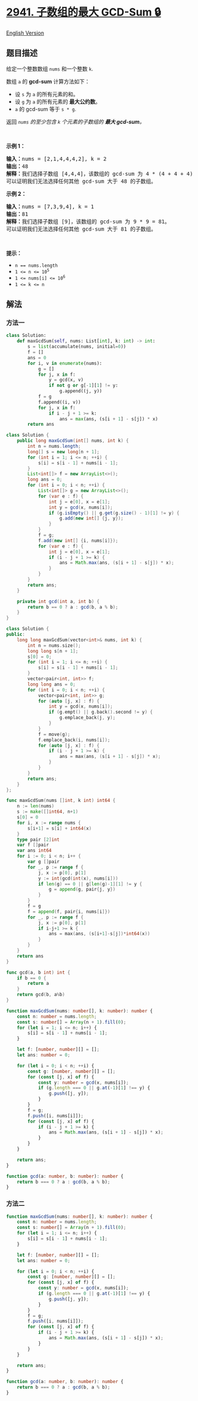 # [2941. 子数组的最大 GCD-Sum 🔒](https://leetcode.cn/problems/maximum-gcd-sum-of-a-subarray)

[English Version](/solution/2900-2999/2941.Maximum%20GCD-Sum%20of%20a%20Subarray/README_EN.md)

<!-- tags:数组,数学,二分查找,数论 -->

## 题目描述

<!-- 这里写题目描述 -->

<p>给定一个整数数组 <code>nums</code> 和一个整数 <code>k</code>.</p>

<p>数组 <code>a</code> 的 <strong>gcd-sum</strong>&nbsp;计算方法如下：</p>

<ul>
	<li>设&nbsp;<code>s</code>&nbsp;为&nbsp;<code>a</code>&nbsp;的所有元素的和。</li>
	<li>设&nbsp;<code>g</code>&nbsp;为&nbsp;<code>a</code>&nbsp;的所有元素的 <strong>最大公约数</strong>。</li>
	<li><code>a</code> 的 gcd-sum&nbsp;等于 <code>s * g</code>.</li>
</ul>

<p>返回 <em><code>nums</code> 的至少包含 <code>k</code> 个元素的子数组的 <strong>最大 gcd-sum</strong>。</em></p>

<p>&nbsp;</p>

<p><strong class="example">示例 1：</strong></p>

<pre>
<b>输入：</b>nums = [2,1,4,4,4,2], k = 2
<b>输出：</b>48
<b>解释：</b>我们选择子数组 [4,4,4]，该数组的 gcd-sum 为 4 * (4 + 4 + 4) = 48。
可以证明我们无法选择任何其他 gcd-sum 大于 48 的子数组。</pre>

<p><b>示例 2：</b></p>

<pre>
<b>输入：</b>nums = [7,3,9,4], k = 1
<b>输出：</b>81
<b>解释：</b>我们选择子数组 [9]，该数组的 gcd-sum 为 9 * 9 = 81。
可以证明我们无法选择任何其他 gcd-sum 大于 81 的子数组。</pre>

<p>&nbsp;</p>

<p><b>提示：</b></p>

<ul>
	<li><code>n == nums.length</code></li>
	<li><code>1 &lt;= n &lt;= 10<sup>5</sup></code></li>
	<li><code>1 &lt;= nums[i] &lt;= 10<sup>6</sup></code></li>
	<li><code>1 &lt;= k &lt;= n</code></li>
</ul>

## 解法

### 方法一

<!-- tabs:start -->

```python
class Solution:
    def maxGcdSum(self, nums: List[int], k: int) -> int:
        s = list(accumulate(nums, initial=0))
        f = []
        ans = 0
        for i, v in enumerate(nums):
            g = []
            for j, x in f:
                y = gcd(x, v)
                if not g or g[-1][1] != y:
                    g.append((j, y))
            f = g
            f.append((i, v))
            for j, x in f:
                if i - j + 1 >= k:
                    ans = max(ans, (s[i + 1] - s[j]) * x)
        return ans
```

```java
class Solution {
    public long maxGcdSum(int[] nums, int k) {
        int n = nums.length;
        long[] s = new long[n + 1];
        for (int i = 1; i <= n; ++i) {
            s[i] = s[i - 1] + nums[i - 1];
        }
        List<int[]> f = new ArrayList<>();
        long ans = 0;
        for (int i = 0; i < n; ++i) {
            List<int[]> g = new ArrayList<>();
            for (var e : f) {
                int j = e[0], x = e[1];
                int y = gcd(x, nums[i]);
                if (g.isEmpty() || g.get(g.size() - 1)[1] != y) {
                    g.add(new int[] {j, y});
                }
            }
            f = g;
            f.add(new int[] {i, nums[i]});
            for (var e : f) {
                int j = e[0], x = e[1];
                if (i - j + 1 >= k) {
                    ans = Math.max(ans, (s[i + 1] - s[j]) * x);
                }
            }
        }
        return ans;
    }

    private int gcd(int a, int b) {
        return b == 0 ? a : gcd(b, a % b);
    }
}
```

```cpp
class Solution {
public:
    long long maxGcdSum(vector<int>& nums, int k) {
        int n = nums.size();
        long long s[n + 1];
        s[0] = 0;
        for (int i = 1; i <= n; ++i) {
            s[i] = s[i - 1] + nums[i - 1];
        }
        vector<pair<int, int>> f;
        long long ans = 0;
        for (int i = 0; i < n; ++i) {
            vector<pair<int, int>> g;
            for (auto [j, x] : f) {
                int y = gcd(x, nums[i]);
                if (g.empt() || g.back().second != y) {
                    g.emplace_back(j, y);
                }
            }
            f = move(g);
            f.emplace_back(i, nums[i]);
            for (auto [j, x] : f) {
                if (i - j + 1 >= k) {
                    ans = max(ans, (s[i + 1] - s[j]) * x);
                }
            }
        }
        return ans;
    }
};
```

```go
func maxGcdSum(nums []int, k int) int64 {
	n := len(nums)
	s := make([]int64, n+1)
	s[0] = 0
	for i, x := range nums {
		s[i+1] = s[i] + int64(x)
	}
	type pair [2]int
	var f []pair
	var ans int64
	for i := 0; i < n; i++ {
		var g []pair
		for _, p := range f {
			j, x := p[0], p[1]
			y := int(gcd(int(x), nums[i]))
			if len(g) == 0 || g[len(g)-1][1] != y {
				g = append(g, pair{j, y})
			}
		}
		f = g
		f = append(f, pair{i, nums[i]})
		for _, p := range f {
			j, x := p[0], p[1]
			if i-j+1 >= k {
				ans = max(ans, (s[i+1]-s[j])*int64(x))
			}
		}
	}
	return ans
}

func gcd(a, b int) int {
	if b == 0 {
		return a
	}
	return gcd(b, a%b)
}
```

```ts
function maxGcdSum(nums: number[], k: number): number {
    const n: number = nums.length;
    const s: number[] = Array(n + 1).fill(0);
    for (let i = 1; i <= n; i++) {
        s[i] = s[i - 1] + nums[i - 1];
    }

    let f: [number, number][] = [];
    let ans: number = 0;

    for (let i = 0; i < n; ++i) {
        const g: [number, number][] = [];
        for (const [j, x] of f) {
            const y: number = gcd(x, nums[i]);
            if (g.length === 0 || g.at(-1)[1] !== y) {
                g.push([j, y]);
            }
        }
        f = g;
        f.push([i, nums[i]]);
        for (const [j, x] of f) {
            if (i - j + 1 >= k) {
                ans = Math.max(ans, (s[i + 1] - s[j]) * x);
            }
        }
    }

    return ans;
}

function gcd(a: number, b: number): number {
    return b === 0 ? a : gcd(b, a % b);
}
```

<!-- tabs:end -->

### 方法二

<!-- tabs:start -->

```ts
function maxGcdSum(nums: number[], k: number): number {
    const n: number = nums.length;
    const s: number[] = Array(n + 1).fill(0);
    for (let i = 1; i <= n; i++) {
        s[i] = s[i - 1] + nums[i - 1];
    }

    let f: [number, number][] = [];
    let ans: number = 0;

    for (let i = 0; i < n; ++i) {
        const g: [number, number][] = [];
        for (const [j, x] of f) {
            const y: number = gcd(x, nums[i]);
            if (g.length === 0 || g.at(-1)[1] !== y) {
                g.push([j, y]);
            }
        }
        f = g;
        f.push([i, nums[i]]);
        for (const [j, x] of f) {
            if (i - j + 1 >= k) {
                ans = Math.max(ans, (s[i + 1] - s[j]) * x);
            }
        }
    }

    return ans;
}

function gcd(a: number, b: number): number {
    return b === 0 ? a : gcd(b, a % b);
}
```

<!-- tabs:end -->

<!-- end -->
